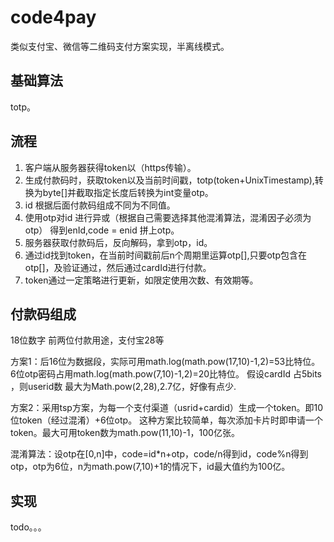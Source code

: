 # code4pay
类似支付宝、微信等二维码支付方案实现，半离线模式。

## 基础算法
totp。

## 流程
1. 客户端从服务器获得token以（https传输）。
2. 生成付款码时，获取token以及当前时间戳，totp(token+UnixTimestamp),转换为byte[]并截取指定长度后转换为int变量otp。
3. id 根据后面付款码组成不同为不同值。
4. 使用otp对id 进行异或（根据自己需要选择其他混淆算法，混淆因子必须为otp） 得到enId,code = enid 拼上otp。
5. 服务器获取付款码后，反向解码，拿到otp，id。
6. 通过id找到token，在当前时间戳前后n个周期里运算otp[],只要otp包含在otp[]，及验证通过，然后通过cardId进行付款。
7. token通过一定策略进行更新，如限定使用次数、有效期等。
## 付款码组成
18位数字
前两位付款用途，支付宝28等

方案1：后16位为数据段，实际可用math.log(math.pow(17,10)-1,2)=53比特位。
6位otp密码占用math.log(math.pow(7,10)-1,2)=20比特位。
假设cardId 占5bits ，则userid数 最大为Math.pow(2,28),2.7亿，好像有点少.

方案2：采用tsp方案，为每一个支付渠道（usrid+cardid）生成一个token。即10位token（经过混淆）+6位otp。
这种方案比较简单，每次添加卡片时即申请一个token。最大可用token数为math.pow(11,10)-1，100亿张。

混淆算法：设otp在[0,n]中，code=id*n+otp，code/n得到id，code%n得到otp，otp为6位，n为math.pow(7,10)+1的情况下，id最大值约为100亿。


## 实现
todo。。。